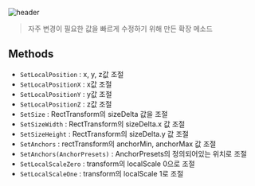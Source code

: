 ![header](https://capsule-render.vercel.app/api?type=wave&color=auto&height=300&section=header&text=UI%20EXTENTION&fontSize=90)

> 자주 변경이 필요한 값을 빠르게 수정하기 위해 만든 확장 메소드


## Methods

- `SetLocalPosition` : x, y, z값 조절
- `SetLocalPositionX` : x값 조절
- `SetLocalPositionY` : y값 조절
- `SetLocalPositionZ` : z값 조절
- `SetSize` : RectTransform의 sizeDelta 값을 조절
- `SetSizeWidth` : RectTransform의 sizeDelta.x 값 조절
- `SetSizeHeight` : RectTransform의 sizeDelta.y 값 조절
- `SetAnchors` : rectTransform의 anchorMin, anchorMax 값 조절
- `SetAnchors(AnchorPresets)` : AnchorPresets의 정의되어있는 위치로 조절
- `SetLocalScaleZero` : transform의 localScale 0으로 조절
- `SetLocalScaleOne` : transform의 localScale 1로 조절
